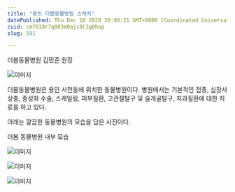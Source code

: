 ```yaml
---
title: "용인 더봄동물병원 스케치"
datePublished: Thu Dec 10 2020 20:00:21 GMT+0000 (Coordinated Universal Time)
cuid: cm7018r7q003e0ajs9l3g0hsp
slug: 591

---
```



더봄동물병원 김민준 원장

![이미지](https://cdn.hashnode.com/res/hashnode/image/upload/v1739251167488/943c9f90-1b4d-46cd-957a-34e0e9760fe7.jpeg)

더봄동물병원은 용인 서천동에 위치한 동물병원이다. 병원에서는 기본적인 접종, 심장사상충, 중성화 수술, 스케일링, 피부질환, 고관절탈구 및 슬개골탈구, 치과질환에 대한 치료를 하고 있다.

아래는 깔끔한 동물병원의 모습을 담은 사진이다.

더봄 동물병원 내부 모습

![이미지](https://cdn.hashnode.com/res/hashnode/image/upload/v1739251169158/e4e7a163-c171-4331-b79f-97e7f93073a0.jpeg)

![이미지](https://cdn.hashnode.com/res/hashnode/image/upload/v1739251171330/341ae1c3-cc55-48d9-835b-c0259e955958.jpeg)

![이미지](https://cdn.hashnode.com/res/hashnode/image/upload/v1739251173284/8cb23acb-61ef-4410-b7ff-58bde585e09c.jpeg)
